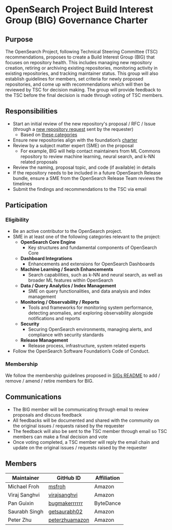 # OpenSearch Project Build Interest Group (BIG) Governance Charter

## Purpose

The OpenSearch Project, following Technical Steering Committee (TSC) recommendations, proposes to create a Build Interest Group (BIG) that focuses on repository health. This includes managing new repository creation, retiring or archiving existing repositories, monitoring activity in existing repositories, and tracking maintainer status. This group will also establish guidelines for members, set criteria for newly proposed repositories, and come up with recommendations which will then be reviewed by TSC for decision making. The group will provide feedback to the TSC before the final decision is made through voting of TSC members.

## Responsibilities

* Start an initial review of the new repository's proposal / RFC / Issue (through a [new repository request](https://github.com/opensearch-project/.github/issues/new?template=REPOSITORY_REQUEST_TEMPLATE.yaml) sent by the requester)
  * Based on [these categories](https://github.com/opensearch-project/.github/issues/296)
* Ensure new repositories align with the foundation’s [charter](https://foundation.opensearch.org/assets/media/OpenSearch%20Project%20Technical%20Charter%20Final%209-13-2024.docx.pdf)
* Review by a subject matter expert (SME) on the proposal
  * For example, BIG will help contact maintainers from ML Commons repository to review machine learning, neural search, and k-NN related proposals
* Review the naming, proposal topic, and code (if available) in details
* If the repository needs to be included in a future OpenSearch Release bundle, ensure a SME from the OpenSearch Release Team reviews the timelines
* Submit the findings and recommendations to the TSC via email

## Participation

### Eligibility

* Be an active contributor to the OpenSearch project.
* SME in at least one of the following categories relevant to the project:
  * **OpenSearch Core Engine**
    * Key structures and fundamental components of OpenSearch Core
  * **Dashboard Integrations**
    * Enhancements and extensions for OpenSearch Dashboards 
  * **Machine Learning / Search Enhancements**
    * Search capabilities, such as k-NN and neural search, as well as broader ML features within OpenSearch
  * **Data / Query Analytics / Index Management**
    * SME on query functionalities, and data analysis and index management
  * **Monitoring / Observability / Reports**
    * Tools and frameworks for monitoring system performance, detecting anomalies, and exploring observability alongside notifications and reports
  * **Security**
    * Securing OpenSearch environments, managing alerts, and compliance with security standards
  * **Release Management**
    * Release process, infrastructure, system related experts
* Follow the OpenSearch Software Foundation’s Code of Conduct.

### Membership

We follow the membership guidelines proposed in [SIGs README](README.md) to add / remove / amend / retire members for BIG.

## Communications

* The BIG member will be communicating through email to review proposals and discuss feedback
* All feedbacks will be documented and shared with the community on the original issues / requests raised by the requester
* The feedback will also be sent to the TSC member through email so TSC members can make a final decision and vote
* Once voting completed, a TSC member will reply the email chain and update on the original issues / requests raised by the requester

## Members
| Maintainer         | GitHub ID                                               | Affiliation |
| ------------------ | ------------------------------------------------------- | ----------- |
| Michael Froh       | [msfroh](https://github.com/msfroh)                     | Amazon      |
| Viraj Sanghvi      | [virajsanghvi](https://github.com/virajsanghvi)         | Amazon      |
| Pan Guixin         | [bugmakerrrrrr](https://github.com/bugmakerrrrrr)       | ByteDance   |
| Saurabh Singh      | [getsaurabh02](https://github.com/getsaurabh02)         | Amazon      |
| Peter Zhu          | [peterzhuamazon](https://github.com/peterzhuamazon)     | Amazon      |
